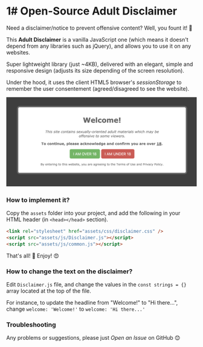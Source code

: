 # 1# Open-Source Adult Disclaimer

Need a disclaimer/notice to prevent offensive content? Well, you fount it! 🤗

This **Adult Disclaimer** is a vanilla JavaScript one (which means it doesn't depend from any libraries such as jQuery), and allows you to use it on any websites.

Super lightweight library (just ~4KB), delivered with an elegant, simple and responsive design (adjusts its size depending of the screen resolution).

Under the hood, it uses the client HTML5 browser's *sessionStorage* to remember the user consentement (agreed/disagreed to see the website).

![Disclaimer Notice Gate, Premiew Screenshot](disclaimer-screenshot.png)


### How to implement it?

Copy the `assets` folder into your project, and add the following in your HTML header (in `<head></head>` section).

```html
<link rel="stylesheet" href="assets/css/disclaimer.css" />
<script src="assets/js/Disclaimer.js"></script>
<script src="assets/js/common.js"></script>
```

That's all! 💪 Enjoy! 😍


### How to change the text on the disclaimer?

Edit `Disclaimer.js` file, and change the values in the `const strings = {}` array located at the top of the file.

For instance, to update the headline from "Welcome!" to "Hi there...", change `welcome: 'Welcome!'` to `welcome: 'Hi there...'`


### Troubleshooting

Any problems or suggestions, please just *Open an Issue* on GitHub 😊
